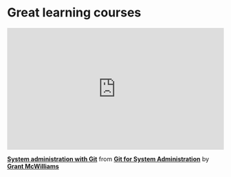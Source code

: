 <h1>Great learning courses</h1>

<div style="position:relative;height:0;padding-bottom:56.25%"><iframe width="640" height="360" src="https://www.linkedin.com/learning/embed/git-for-system-administration/system-administration-with-git?autoplay=false&claim=AQE37kwXzlZlHwAAAZdSNJMrY2BKCS8Dz0MPKjoFxFQe3j6dtYbUEpbom7QeRQ6rBGR3Fbz8EXBw9fNxwOofNVGlFWZh9KPJycL8qJ91fuPfStiFxcqXUZTcE-7M3Stko9rjs9agNQzgfjuhLNlMozthGCzjZSA3a0kyajslxqB0CJviLzwpwGJhqLiBAWZWxFtX_CI8tQrTS9l03F193qKvaseCZTlGZsQ13WYfbQo-riIxvIojP_OizdXXi9id24gcmh56XpmDORSp5WoCMaP-AZu7QmFDFDOEZKBob0FlNQu44g6ptiUycXiN-tFDLRYzIfJM-wsfo7wNSIdbnlJ_Gw5hCtPP4eM2FqXbgrh2u1uq94lrFylPCQgca8QJvrU5GQh_IVW4bR3Yy4t6QRse2_sliDYwRUefEDZ_gD5iX10-jOR_TxOuK2kEnQe3Vw7BTywXsjGjvy_REhlVQbBjMGdWWE_v1t1LnBxMPtEYN5eabBgM1oCuB9K2eg3zgAmcmtihc8dDBYVNlfqz6arEEXJcaOVDNRfWl6N6wUC4towARGydLD5srZYl0Fvx460TGbBlJtu-zy0-EZe2LgZ7hasYkJfQITuKLt8D1pogNRYJT6ihgJQ-E8jLGG29nER7VLjypuirRcFCwj7N38OIFbRJzeCYPfZzzLPz1cybO-JRyVsDlGHAEuOsnDHUCWVXV9FqQtJurEH0LhrVo-gBdQHuGmKaFh2aArvzN0kLIqW-muiUKVb7NIfdwDU8yzglUIEUBChgBR8F5NAQNDlggz6yVksWpAyJBtLFY55CsxA0NhyVAEwA6od6N5ivQvDs6O4qKZhXp9Ibjw11Eyy98yX8M9NxVH-wKaaPsqYUENi4qTk4rvlGzxbsRnO-_3H3kiTTbhBhSZd173JQB2FUmIt5wOWj3dAAKMGt4LrqQmOXreKSRUyTb-azNa8AmrMe23vSijYXBBIkLrZ1YOavVlNAE_nnd35vdjgQQqm0U2dwAkrWRmoOpEmy9aDEPKWxL9DpuGxNaAEYjDf8ij-htO8avkb7IWStXvYDUN2jG7xDa9Pfc6jQUJ1ftaXF_HUIzR4oAm847LL5VBlXvX5ny9F2hH_CnI5J5H0CSrLYgifj2_DeXLOQhsAPaJjQIvEvbcps2IrM-UGzFlKjaYrlQL2W41wAg0BJNA86egNOE3OIBX6k1IqZh9a0EKDNipQ" mozallowfullscreen="true" webkitallowfullscreen="true" allowfullscreen="true" frameborder="0" style="position:absolute;width:100%;height:100%;left:0"></iframe></div><p><strong><a href="https://www.linkedin.com/learning/git-for-system-administration/system-administration-with-git?trk=embed_lil">System administration with Git</a></strong> from <strong><a href="https://www.linkedin.com/learning/git-for-system-administration?trk=embed_lil">Git for System Administration</a></strong> by <strong><a href="https://www.linkedin.com/learning/instructors/grant-mcwilliams?trk=embed_lil">Grant McWilliams</a></strong></p>